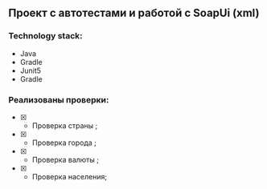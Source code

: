 ## Проект с автотестами и работой с SoapUi (xml)

### Technology stack:
- Java
- Gradle
- Junit5
- Gradle

### Реализованы проверки:

- [X] - Проверка страны ;
- [X] - Проверка города ;
- [X] - Проверка валюты ;
- [X] - Проверка населения;